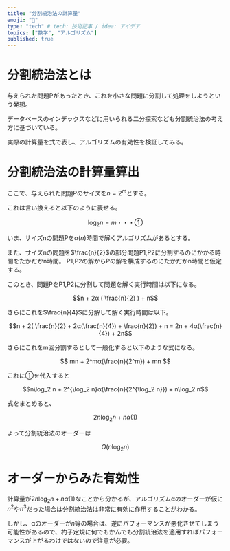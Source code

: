 ```yaml
---
title: "分割統治法の計算量"
emoji: "🐷"
type: "tech" # tech: 技術記事 / idea: アイデア
topics: ["数学", "アルゴリズム"]
published: true
---
```


# 分割統治法とは

与えられた問題Pがあったとき、これを小さな問題に分割して処理をしようという発想。

データベースのインデックスなどに用いられる二分探索なども分割統治法の考え方に基づいている。

実際の計算量を式で表し、アルゴリズムの有効性を検証してみる。

# 分割統治法の計算量算出

ここで、与えられた問題Pのサイズを$n = 2^m$とする。

これは言い換えると以下のように表せる。

$$\log_2 n = m ・・・①$$

いま、サイズnの問題Pを$α(n)$時間で解くアルゴリズムがあるとする。

また、サイズnの問題を$\frac{n}{2}$の部分問題P1,P2に分割するのにかかる時間をたかだかn時間。
P1,P2の解からPの解を構成するのにたかだかn時間と仮定する。

このとき、問題PをP1,P2に分割して問題を解く実行時間は以下になる。

$$n + 2α ( \frac{n}{2} ) + n$$

さらにこれを$\frac{n}{4}$に分解して解く実行時間は以下。

$$n + 2( \frac{n}{2} + 2α(\frac{n}{4}) + \frac{n}{2}) + n = 2n + 4α(\frac{n}{4}) + 2n$$

さらにこれをm回分割するとして一般化すると以下のような式になる。

$$ mn + 2^mα(\frac{n}{2^m}) + mn $$

これに①を代入すると

$$n\log_2 n + 2^{\log_2 n}α(\frac{n}{2^{\log_2 n}}) + n\log_2 n$$

式をまとめると、

$$2n\log_2 n + nα(1)$$

よって分割統治法のオーダーは

$$O(n\log_2 n)$$

# オーダーからみた有効性

計算量が$2n\log_2 n + nα(1)$なことから分かるが、アルゴリズムαのオーダーが仮に$n^2$や$n^3$だった場合は分割統治法は非常に有効に作用することがわかる。

しかし、αのオーダーが$n$等の場合は、逆にパフォーマンスが悪化させてしまう可能性があるので、杓子定規に何でもかんでも分割統治法を適用すればパフォーマンスが上がるわけではないので注意が必要。
